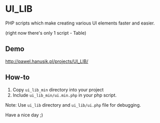 # UI_LIB

PHP scripts which make creating various UI elements faster and easier.

(right now there's only 1 script - Table)

## Demo

http://pawel.hanusik.pl/projects/UI_LIB/

## How-to

1. Copy `ui_lib_min` directory into your project
2. Include `ui_lib_min/ui.min.php` in your php script.

Note: Use `ui_lib` directory and `ui_lib/ui.php` file for debugging.

Have a nice day ;)